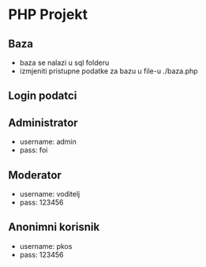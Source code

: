 # PHP Projekt

## Baza
- baza se nalazi u sql folderu
- izmjeniti pristupne podatke za bazu u file-u ./baza.php

## Login podatci

## Administrator
- username: admin
- pass: foi

## Moderator
- username: voditelj
- pass: 123456

## Anonimni korisnik 
- username: pkos
- pass: 123456